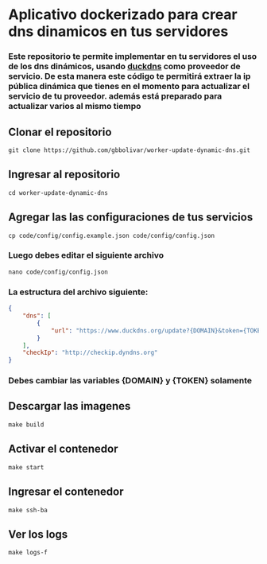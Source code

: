 # Aplicativo dockerizado para crear dns dinamicos en tus servidores
### Este repositorio te permite implementar en tu servidores el uso de los dns dinámicos, usando [duckdns](https://www.duckdns.org/) como proveedor de servicio. De esta manera este código te permitirá extraer la ip pública dinámica que tienes en el momento para actualizar el servicio de tu proveedor. además está preparado para actualizar varios al mismo tiempo
## Clonar el repositorio
```shell
git clone https://github.com/gbbolivar/worker-update-dynamic-dns.git
```
## Ingresar al repositorio
```shell
cd worker-update-dynamic-dns
```
## Agregar las las configuraciones de tus servicios
```shell
cp code/config/config.example.json code/config/config.json
```
### Luego debes editar el siguiente archivo
```shell
nano code/config/config.json
```
### La estructura del archivo siguiente:
```json
{
    "dns": [
        {
            "url": "https://www.duckdns.org/update?{DOMAIN}&token={TOKEN}&ip={IP-PUBLIC}"
        }
    ],
    "checkIp": "http://checkip.dyndns.org"
}
```
### Debes cambiar las variables {DOMAIN} y {TOKEN} solamente

## Descargar las imagenes
```shell
make build
```
## Activar el contenedor
```shell
make start
```
## Ingresar el contenedor
```shell
make ssh-ba
```
## Ver los logs
```shell
make logs-f
```